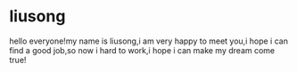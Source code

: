 # liusong
hello everyone!my name is liusong,i am very happy to meet you,i hope i can find a good job,so now i hard to work,i hope i can make my dream come true!
